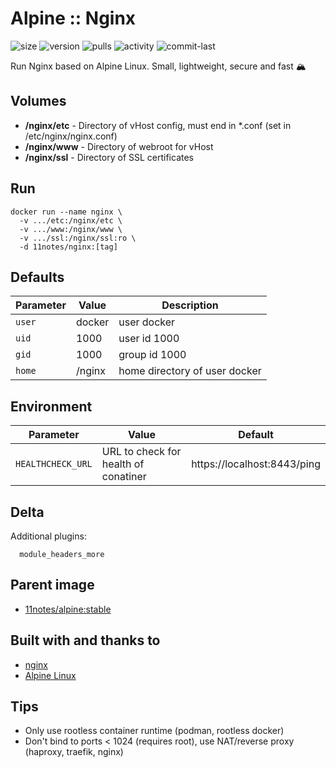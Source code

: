 # Alpine :: Nginx
![size](https://img.shields.io/docker/image-size/11notes/nginx/2.6.0?color=0eb305) ![version](https://img.shields.io/docker/v/11notes/nginx?color=eb7a09) ![pulls](https://img.shields.io/docker/pulls/11notes/nginx?color=2b75d6) ![activity](https://img.shields.io/github/commit-activity/m/11notes/docker-nginx?color=c91cb8) ![commit-last](https://img.shields.io/github/last-commit/11notes/docker-nginx?color=c91cb8)

Run Nginx based on Alpine Linux. Small, lightweight, secure and fast 🏔️

## Volumes
* **/nginx/etc** - Directory of vHost config, must end in *.conf (set in /etc/nginx/nginx.conf)
* **/nginx/www** - Directory of webroot for vHost
* **/nginx/ssl** - Directory of SSL certificates

## Run
```shell
docker run --name nginx \
  -v .../etc:/nginx/etc \
  -v .../www:/nginx/www \
  -v .../ssl:/nginx/ssl:ro \
  -d 11notes/nginx:[tag]
```

## Defaults
| Parameter | Value | Description |
| --- | --- | --- |
| `user` | docker | user docker |
| `uid` | 1000 | user id 1000 |
| `gid` | 1000 | group id 1000 |
| `home` | /nginx | home directory of user docker |

## Environment
| Parameter | Value | Default |
| --- | --- | --- |
| `HEALTHCHECK_URL` | URL to check for health of conatiner | https://localhost:8443/ping |

## Delta
Additional plugins:

```shell
  module_headers_more
```

## Parent image
* [11notes/alpine:stable](https://github.com/11notes/docker-alpine)

## Built with and thanks to
* [nginx](https://nginx.org)
* [Alpine Linux](https://alpinelinux.org)

## Tips
* Only use rootless container runtime (podman, rootless docker)
* Don't bind to ports < 1024 (requires root), use NAT/reverse proxy (haproxy, traefik, nginx)